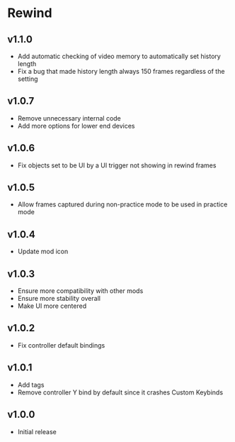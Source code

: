 # Rewind
## v1.1.0
- Add automatic checking of video memory to automatically set history length
- Fix a bug that made history length always 150 frames regardless of the setting
## v1.0.7
- Remove unnecessary internal code
- Add more options for lower end devices 
## v1.0.6
- Fix objects set to be UI by a UI trigger not showing in rewind frames
## v1.0.5
- Allow frames captured during non-practice mode to be used in practice mode
## v1.0.4
- Update mod icon
## v1.0.3
- Ensure more compatibility with other mods
- Ensure more stability overall
- Make UI more centered
## v1.0.2
- Fix controller default bindings
## v1.0.1
- Add tags
- Remove controller Y bind by default since it crashes Custom Keybinds
## v1.0.0
- Initial release
